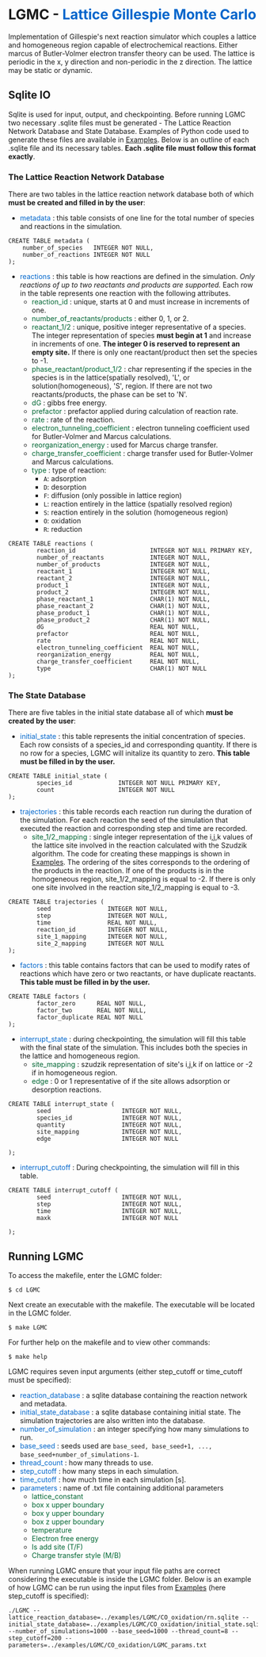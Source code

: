 # LGMC - <span style="color: #0066CC"> Lattice Gillespie Monte Carlo </span>

Implementation of Gillespie's next reaction simulator which couples a lattice and homogeneous region capable of electrochemical reactions. Either marcus of Butler-Volmer electron transfer theory can be used. The lattice is periodic in the x, y direction and non-periodic in the z direction. The lattice may be static or dynamic.

## Sqlite IO  

Sqlite is used for input, output, and checkpointing. Before running LGMC two necessary .sqlite files must be generated - The Lattice Reaction Network Database and State Database. Examples of Python code used to generate these files are available in [Examples](./Examples.html). Below is an outline of each .sqlite file and its necessary tables. **Each .sqlite file must follow this format exactly**. 

### The Lattice Reaction Network Database 

There are two tables in the lattice reaction network database both of which **must be created and filled in by the user**:
- <span style="color:#0066CC"> metadata </span> : this table consists of one line for the total number of species and reactions in the simulation.

```
CREATE TABLE metadata (
    number_of_species   INTEGER NOT NULL,
    number_of_reactions INTEGER NOT NULL
);
```

- <span style="color:#0066CC"> reactions </span>: this table is how reactions are defined in the simulation. *Only reactions of up to two reactants and products are supported.* Each row in the table represents one reaction with the following attributes. 
    - <span style="color:#006633"> reaction_id </span>: unique, starts at 0 and must increase in increments of one.
    - <span style="color:#006633"> number_of_reactants/products </span>: either 0, 1, or 2.
    - <span style="color:#006633"> reactant_1/2 </span>: unique, positive integer representative of a species. The integer representation of species **must begin at 1** and increase in increments of one. **The integer 0 is reserved to represent an empty site.** If there is only one reactant/product then set the species to -1.
    - <span style="color:#006633"> phase_reactant/product_1/2 </span>: char representing if the species in the species is in the lattice(spatially resolved), 'L', or solution(homogeneous), 'S', region. If there are not two reactants/products, the phase can be set to 'N'.
    - <span style="color:#006633"> dG </span>: gibbs free energy.
    - <span style="color:#006633"> prefactor </span>: prefactor applied during calculation of reaction rate.
    - <span style="color:#006633"> rate </span>: rate of the reaction.
    - <span style="color:#006633"> electron_tunneling_coefficient </span>: electron tunneling coefficient used for Butler-Volmer and Marcus calculations.
    - <span style="color:#006633"> reorganization_energy </span>: used for Marcus charge transfer.
    - <span style="color:#006633"> charge_transfer_coefficient </span>: charge transfer used for Butler-Volmer and Marcus calculations.
    - <span style="color:#006633"> type </span>: type of reaction:
        - `A`: adsorption
        - `D`: desorption
        - `F`: diffusion (only possible in lattice region)
        - `L`: reaction entirely in the lattice (spatially resolved region)
        - `S`: reaction entirely in the solution (homogeneous region)
        - `O`: oxidation
        - `R`: reduction

```
CREATE TABLE reactions (
        reaction_id                     INTEGER NOT NULL PRIMARY KEY,
        number_of_reactants             INTEGER NOT NULL,
        number_of_products              INTEGER NOT NULL,
        reactant_1                      INTEGER NOT NULL,
        reactant_2                      INTEGER NOT NULL,
        product_1                       INTEGER NOT NULL,
        product_2                       INTEGER NOT NULL,
        phase_reactant_1                CHAR(1) NOT NULL,
        phase_reactant_2                CHAR(1) NOT NULL,
        phase_product_1                 CHAR(1) NOT NULL,
        phase_product_2                 CHAR(1) NOT NULL,
        dG                              REAL NOT NULL,
        prefactor                       REAL NOT NULL,
        rate                            REAL NOT NULL,
        electron_tunneling_coefficient  REAL NOT NULL,
        reorganization_energy           REAL NOT NULL,
        charge_transfer_coefficient     REAL NOT NULL,
        type                            CHAR(1) NOT NULL
);

```

### The State Database 
There are five tables in the initial state database all of which **must be created by the user**: 

- <span style="color:#0066CC"> initial_state </span>: this table represents the initial concentration of species. Each row consists of a species_id and corresponding quantity. If there is no row for a species, LGMC will initalize its quantity to zero. **This table must be filled in by the user.**

```
CREATE TABLE initial_state (
        species_id             INTEGER NOT NULL PRIMARY KEY,
        count                  INTEGER NOT NULL
);
```
- <span style="color:#0066CC"> trajectories </span>: this table records each reaction run during the duration of the simulation. For each reaction the seed of the simulation that executed the reaction and corresponding step and time are recorded. 
     - <span style="color:#006633"> site_1/2_mapping </span>: single integer representation of the i,j,k values of the lattice site involved in the reaction calculated with the Szudzik algorithm. The code for creating these mappings is shown in [Examples](./Examples.html). The ordering of the sites corresponds to the ordering of the products in the reaction. If one of the products is in the homogeneous region, site_1/2_mapping is equal to -2. If there is only one site involved in the reaction site_1/2_mapping is equal to -3.

```
CREATE TABLE trajectories (
        seed                INTEGER NOT NULL,
        step                INTEGER NOT NULL,
        time                REAL NOT NULL,
        reaction_id         INTEGER NOT NULL,
        site_1_mapping      INTEGER NOT NULL,
        site_2_mapping      INTEGER NOT NULL
);
```
- <span style="color:#0066CC"> factors </span>: this table contains factors that can be used to modify rates of reactions which have zero or two reactants, or have duplicate reactants. **This table must be filled in by the user.**

```
CREATE TABLE factors (
        factor_zero      REAL NOT NULL,
        factor_two       REAL NOT NULL,
        factor_duplicate REAL NOT NULL
);
```
- <span style="color:#0066CC"> interrupt_state </span>: during checkpointing, the simulation will fill this table with the final state of the simulation. This includes both the species in the lattice and homogeneous region.
    - <span style="color:#006633"> site_mapping </span>: szudzik representation of site's i,j,k if on lattice or -2 if in homogeneous region.
    - <span style="color:#006633"> edge </span>: 0 or 1 representative of if the site allows adsorption or desorption reactions.

```
CREATE TABLE interrupt_state (
        seed                    INTEGER NOT NULL,
        species_id              INTEGER NOT NULL,
        quantity                INTEGER NOT NULL,
        site_mapping            INTEGER NOT NULL,
        edge                    INTEGER NOT NULL
        
);
```
- <span style="color:#0066CC"> interrupt_cutoff </span>: During checkpointing, the simulation will fill in this table.

```
CREATE TABLE interrupt_cutoff (
        seed                    INTEGER NOT NULL,
        step                    INTEGER NOT NULL,
        time                    INTEGER NOT NULL,
        maxk                    INTEGER NOT NULL
        
);
```
## Running LGMC
To access the makefile, enter the LGMC folder:

```
$ cd LGMC
```

Next create an executable with the makefile. The executable will be located in the LGMC folder.

```
$ make LGMC
```

For further help on the makefile and to view other commands:

```
$ make help
```

LGMC requires seven input arguments (either step_cutoff or time_cutoff must be specified): 

- <span style="color:#0066CC"> reaction_database </span>: a sqlite database containing the reaction network and metadata.
- <span style="color:#0066CC"> initial_state_database </span>: a sqlite database containing initial state. The simulation trajectories are also written into the database.
-  <span style="color:#0066CC">number_of_simulation </span>: an integer specifying how many simulations to run.
-  <span style="color:#0066CC">base_seed </span>: seeds used are `base_seed, base_seed+1, ..., base_seed+number_of_simulations-1`.
- <span style="color:#0066CC"> thread_count </span>: how many threads to use.
- <span style="color:#0066CC"> step_cutoff </span>: how many steps in each simulation.
- <span style="color:#0066CC"> time_cutoff </span>: how much time in each simulation [s].
- <span style="color:#0066CC"> parameters </span>: name of .txt file containing additional parameters
    - <span style="color:#006633"> lattice_constant </span>
    - <span style="color:#006633"> box x upper boundary </span>
    - <span style="color:#006633"> box y upper boundary </span>
    - <span style="color:#006633"> box z upper boundary </span>
    - <span style="color:#006633"> temperature </span>
    - <span style="color:#006633"> Electron free energy </span>
    - <span style="color:#006633"> Is add site (T/F) </span>
    - <span style="color:#006633"> Charge transfer style (M/B) </span>

When running LGMC ensure that your input file paths are correct considering the executable is inside the LGMC folder. Below is an example of how LGMC can be run using the input files from [Examples](./Examples.html) (here step_cutoff is specified):

```
./LGMC --lattice_reaction_database=../examples/LGMC/CO_oxidation/rn.sqlite --initial_state_database=../examples/LGMC/CO_oxidation/initial_state.sqlite --number_of_simulations=1000 --base_seed=1000 --thread_count=8 --step_cutoff=200 --parameters=../examples/LGMC/CO_oxidation/LGMC_params.txt
```